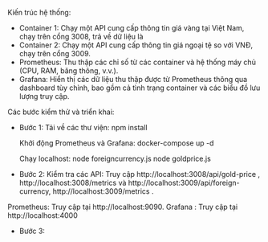 
Kiến trúc hệ thống: 
 - Container 1: Chạy một API cung cấp thông tin giá vàng tại Việt Nam, chạy trên cổng 3008, trả về dữ liệu là 
 - Container 2: Chạy một API cung cấp thông tin giá ngoại tệ so với VNĐ, chạy trên cổng 3009.
 - Prometheus: Thu thập các chỉ số từ các container và hệ thống máy chủ (CPU, RAM, băng thông, v.v.).
- Grafana: Hiển thị các dữ liệu thu thập được từ Prometheus thông qua dashboard tùy chỉnh, bao gồm cả tình trạng container và các biểu đồ lưu lượng truy cập.

Các bước kiểm thử và triển khai:
- Bước 1: 
    Tải về các thư viện: npm install

    Khởi động Prometheus và Grafana: docker-compose up -d

    Chạy localhost:  node foreigncurrency.js
                     node goldprice.js



- Bước 2: 
Kiểm tra các API: Truy cập http://localhost:3008/api/gold-price , http://localhost:3008/metrics
 và http://localhost:3009/api/foreign-currency, http://localhost:3009/metrics .

Prometheus: Truy cập tại http://localhost:9090.
Grafana : Truy cập tại http://localhost:4000
 - Bước 3: 


